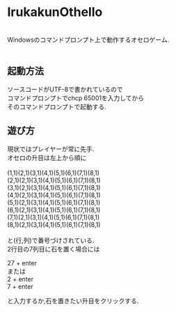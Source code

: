 # IrukakunOthello

<br>
Windowsのコマンドプロンプト上で動作するオセロゲーム.<br>
<br>

## 起動方法
ソースコードがUTF-8で書かれているので<br>
コマンドプロンプトでchcp 65001を入力してから<br>
そのコマンドプロンプトで起動する.

## 遊び方
現状ではプレイヤーが常に先手.<br>
オセロの升目は左上から順に<br>
<br>
(1,1)(2,1)(3,1)(4,1)(5,1)(6,1)(7,1)(8,1)<br>
(2,1)(2,1)(3,1)(4,1)(5,1)(6,1)(7,1)(8,1)<br>
(3,1)(2,1)(3,1)(4,1)(5,1)(6,1)(7,1)(8,1)<br>
(4,1)(2,1)(3,1)(4,1)(5,1)(6,1)(7,1)(8,1)<br>
(5,1)(2,1)(3,1)(4,1)(5,1)(6,1)(7,1)(8,1)<br>
(6,1)(2,1)(3,1)(4,1)(5,1)(6,1)(7,1)(8,1)<br>
(7,1)(2,1)(3,1)(4,1)(5,1)(6,1)(7,1)(8,1)<br>
(8,1)(2,1)(3,1)(4,1)(5,1)(6,1)(7,1)(8,1)<br>
<br>
と(行,列)で番号づけされている.<br>
2行目の7列目に石を置く場合には<br>

27 + enter<br>
または<br>
2 + enter<br>
7 + enter<br>

と入力するか,石を置きたい升目をクリックする.<br>

